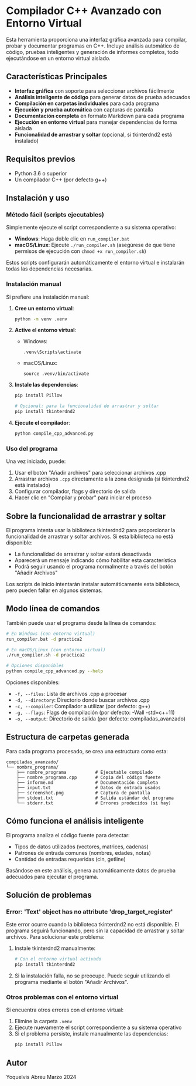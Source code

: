 # Compilador C++ Avanzado con Entorno Virtual

Esta herramienta proporciona una interfaz gráfica avanzada para compilar, probar y documentar programas en C++. Incluye análisis automático de código, pruebas inteligentes y generación de informes completos, todo ejecutándose en un entorno virtual aislado.

## Características Principales

- **Interfaz gráfica** con soporte para seleccionar archivos fácilmente
- **Análisis inteligente de código** para generar datos de prueba adecuados
- **Compilación en carpetas individuales** para cada programa
- **Ejecución y prueba automática** con capturas de pantalla
- **Documentación completa** en formato Markdown para cada programa
- **Ejecución en entorno virtual** para manejar dependencias de forma aislada
- **Funcionalidad de arrastrar y soltar** (opcional, si tkinterdnd2 está instalado)

## Requisitos previos

- Python 3.6 o superior
- Un compilador C++ (por defecto g++)

## Instalación y uso

### Método fácil (scripts ejecutables)

Simplemente ejecute el script correspondiente a su sistema operativo:

- **Windows**: Haga doble clic en `run_compiler.bat`
- **macOS/Linux**: Ejecute `./run_compiler.sh` (asegúrese de que tiene permisos de ejecución con `chmod +x run_compiler.sh`)

Estos scripts configurarán automáticamente el entorno virtual e instalarán todas las dependencias necesarias.

### Instalación manual

Si prefiere una instalación manual:

1. **Cree un entorno virtual**:
   ```bash
   python -m venv .venv
   ```

2. **Active el entorno virtual**:
   - Windows:
     ```
     .venv\Scripts\activate
     ```
   - macOS/Linux:
     ```
     source .venv/bin/activate
     ```

3. **Instale las dependencias**:
   ```bash
   pip install Pillow
   
   # Opcional: para la funcionalidad de arrastrar y soltar
   pip install tkinterdnd2
   ```

4. **Ejecute el compilador**:
   ```bash
   python compile_cpp_advanced.py
   ```

### Uso del programa

Una vez iniciado, puede:

1. Usar el botón "Añadir archivos" para seleccionar archivos .cpp
2. Arrastrar archivos `.cpp` directamente a la zona designada (si tkinterdnd2 está instalado)
3. Configurar compilador, flags y directorio de salida
4. Hacer clic en "Compilar y probar" para iniciar el proceso

## Sobre la funcionalidad de arrastrar y soltar

El programa intenta usar la biblioteca tkinterdnd2 para proporcionar la funcionalidad de arrastrar y soltar archivos. Si esta biblioteca no está disponible:

- La funcionalidad de arrastrar y soltar estará desactivada
- Aparecerá un mensaje indicando cómo habilitar esta característica
- Podrá seguir usando el programa normalmente a través del botón "Añadir Archivos"

Los scripts de inicio intentarán instalar automáticamente esta biblioteca, pero pueden fallar en algunos sistemas.

## Modo línea de comandos

También puede usar el programa desde la línea de comandos:

```bash
# En Windows (con entorno virtual)
run_compiler.bat -d practica2

# En macOS/Linux (con entorno virtual)
./run_compiler.sh -d practica2

# Opciones disponibles
python compile_cpp_advanced.py --help
```

Opciones disponibles:
- `-f, --files`: Lista de archivos .cpp a procesar
- `-d, --directory`: Directorio donde buscar archivos .cpp
- `-c, --compiler`: Compilador a utilizar (por defecto: g++)
- `-g, --flags`: Flags de compilación (por defecto: -Wall -std=c++11)
- `-o, --output`: Directorio de salida (por defecto: compiladas_avanzado)

## Estructura de carpetas generada

Para cada programa procesado, se crea una estructura como esta:

```
compiladas_avanzado/
└── nombre_programa/
    ├── nombre_programa           # Ejecutable compilado
    ├── nombre_programa.cpp       # Copia del código fuente
    ├── informe.md                # Documentación completa
    ├── input.txt                 # Datos de entrada usados
    ├── screenshot.png            # Captura de pantalla
    ├── stdout.txt                # Salida estándar del programa
    └── stderr.txt                # Errores producidos (si hay)
```

## Cómo funciona el análisis inteligente

El programa analiza el código fuente para detectar:
- Tipos de datos utilizados (vectores, matrices, cadenas)
- Patrones de entrada comunes (nombres, edades, notas)
- Cantidad de entradas requeridas (cin, getline)

Basándose en este análisis, genera automáticamente datos de prueba adecuados para ejecutar el programa.

## Solución de problemas

### Error: 'Text' object has no attribute 'drop_target_register'

Este error ocurre cuando la biblioteca tkinterdnd2 no está disponible. El programa seguirá funcionando, pero sin la capacidad de arrastrar y soltar archivos. Para solucionar este problema:

1. Instale tkinterdnd2 manualmente:
   ```bash
   # Con el entorno virtual activado
   pip install tkinterdnd2
   ```

2. Si la instalación falla, no se preocupe. Puede seguir utilizando el programa mediante el botón "Añadir Archivos".

### Otros problemas con el entorno virtual

Si encuentra otros errores con el entorno virtual:

1. Elimine la carpeta `.venv`
2. Ejecute nuevamente el script correspondiente a su sistema operativo
3. Si el problema persiste, instale manualmente las dependencias:
   ```bash
   pip install Pillow
   ```

## Autor

Yoquelvis Abreu
Marzo 2024 
